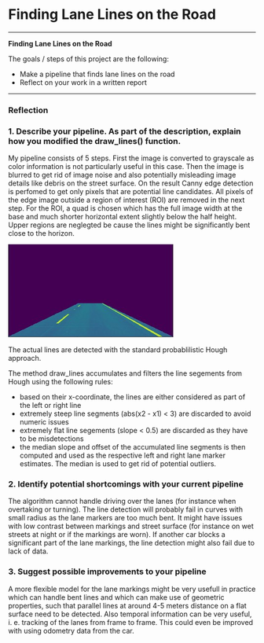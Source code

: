 # **Finding Lane Lines on the Road** 

---

**Finding Lane Lines on the Road**

The goals / steps of this project are the following:
* Make a pipeline that finds lane lines on the road
* Reflect on your work in a written report


[//]: # (Image References)

[roi]: ./roi.jpg "Depiction of chosen ROI"

---

### Reflection

### 1. Describe your pipeline. As part of the description, explain how you modified the draw_lines() function.

My pipeline consists of 5 steps. 
First the image is converted to grayscale as color information is not particularly useful in this case.
Then the image is blurred to get rid of image noise and also potentially misleading image details like debris on the street surface.
On the result Canny edge detection is perfomed to get only pixels that are potential line candidates.
All pixels of the edge image outside a region of interest (ROI) are removed in the next step. For the ROI, a quad is chosen 
which has the full image width at the base and much shorter horizontal extent slightly below the half height. Upper regions are neglegted 
be cause the lines might be significantly bent close to the horizon.

![Depiction of chosen ROI][roi]

The actual lines are detected with the standard probablilistic Hough approach.

The method draw_lines accumulates and filters the line segements from Hough using the following rules:
* based on their x-coordinate, the lines are either considered as part of the left or right line
* extremely steep line segments (abs(x2 - x1) < 3) are discarded to avoid numeric issues
* extremely flat line segements (slope < 0.5) are discarded as they have to be misdetections
* the median slope and offset of the accumulated line segments is then computed and used as the respective left and right lane marker estimates. The median is used to get rid of potential outliers.


### 2. Identify potential shortcomings with your current pipeline

The algorithm cannot handle driving over the lanes (for instance when overtaking or turning).
The line detection will probably fail in curves with small radius as the lane markers are too much bent.
It might have issues with low contrast between markings and street surface (for instance on wet streets at night or if the markings are worn).
If another car blocks a significant part of the lane markings, the line detection might also fail due to lack of data.

### 3. Suggest possible improvements to your pipeline

A more flexible model for the lane markings might be very usefull in practice which can handle bent lines and which can make use of geometric properties, such that parallel lines at around 4-5 meters distance on a flat surface need to be detected.
Also temporal information can be very useful, i. e. tracking of the lanes from frame to frame. This could even be improved with using odometry data from the car.
